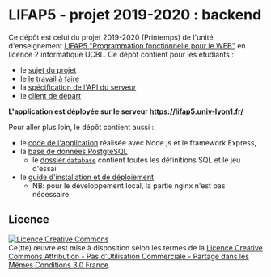 LIFAP5 - projet 2019-2020 : backend
===================================

Ce dépôt est celui du projet 2019-2020 (Printemps) de l'unité d'enseignement [LIFAP5 "Programmation fonctionnelle pour le WEB"](https://perso.liris.cnrs.fr/romuald.thion/dokuwiki/doku.php?id=enseignement:lifap5:start) en licence 2 informatique UCBL. Ce dépôt contient pour les étudiants :

* le [sujet du projet](SUJET.md)
* le [le travail à faire](client/README.md)
* la [spécification de l'API du serveur](https://lifap5.univ-lyon1.fr/api-docs)
* le [client de départ](./client/)


**L'application est déployée sur le serveur <https://lifap5.univ-lyon1.fr/>**


Pour aller plus loin, le dépôt contient aussi :

* le [code de l'application](src/) réalisée avec Node.js et le framework Express,
* la [base de données PostgreSQL](./database/schema.png)
  * le [dossier `database`](./database/) contient toutes les définitions SQL et le jeu d'essai
* le [guide d'installation et de déploiement](./DEPLOYMENT.md)
  * NB: pour le développement local, la partie nginx n'est pas nécessaire




Licence
-------

<a rel="license" href="http://creativecommons.org/licenses/by-nc-sa/3.0/fr/"><img alt="Licence Creative Commons" style="border-width:0" src="https://i.creativecommons.org/l/by-nc-sa/3.0/fr/88x31.png" /></a><br />Ce(tte) œuvre est mise à disposition selon les termes de la <a rel="license" href="http://creativecommons.org/licenses/by-nc-sa/3.0/fr/">Licence Creative Commons Attribution - Pas d’Utilisation Commerciale - Partage dans les Mêmes Conditions 3.0 France</a>.

